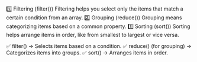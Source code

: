 1️⃣ Filtering (filter())
Filtering helps you select only the items that match a certain condition from an array.
2️⃣ Grouping (reduce())
Grouping means categorizing items based on a common property.
3️⃣ Sorting (sort())
Sorting helps arrange items in order, like from smallest to largest or vice versa.

✅ filter() → Selects items based on a condition.
✅ reduce() (for grouping) → Categorizes items into groups.
✅ sort() → Arranges items in order.